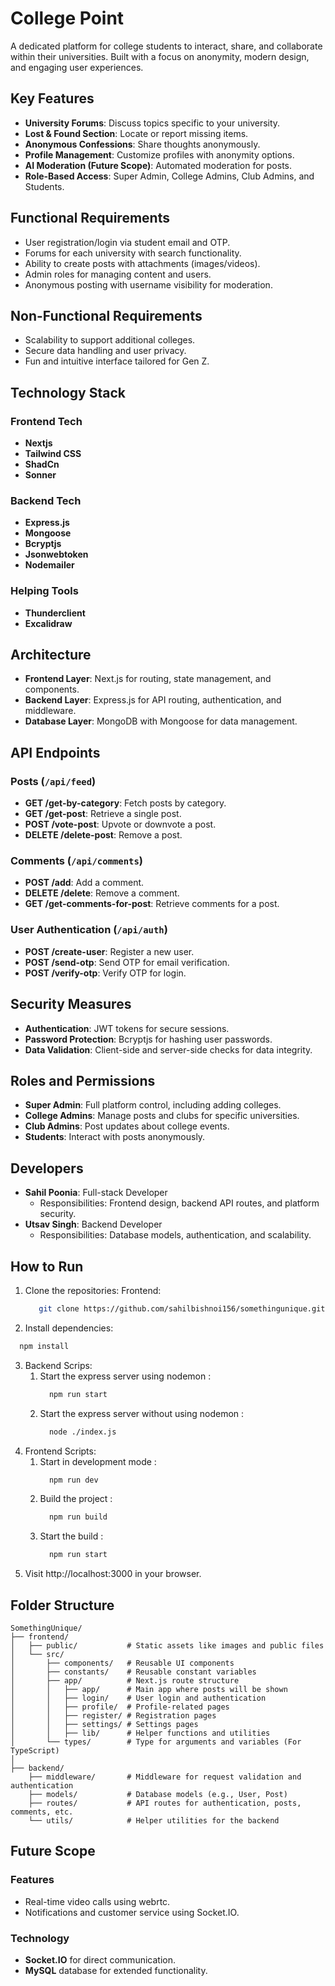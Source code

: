 # College Point

A dedicated platform for college students to interact, share, and collaborate within their universities. Built with a focus on anonymity, modern design, and engaging user experiences.

## Key Features

- **University Forums**: Discuss topics specific to your university.
- **Lost & Found Section**: Locate or report missing items.
- **Anonymous Confessions**: Share thoughts anonymously.
- **Profile Management**: Customize profiles with anonymity options.
- **AI Moderation (Future Scope)**: Automated moderation for posts.
- **Role-Based Access**: Super Admin, College Admins, Club Admins, and Students.

## Functional Requirements

- User registration/login via student email and OTP.
- Forums for each university with search functionality.
- Ability to create posts with attachments (images/videos).
- Admin roles for managing content and users.
- Anonymous posting with username visibility for moderation.

## Non-Functional Requirements

- Scalability to support additional colleges.
- Secure data handling and user privacy.
- Fun and intuitive interface tailored for Gen Z.

## Technology Stack

### Frontend Tech
- **Nextjs**
- **Tailwind CSS**
- **ShadCn**
- **Sonner**

### Backend Tech
- **Express.js**
- **Mongoose**
- **Bcryptjs**
- **Jsonwebtoken**
- **Nodemailer**

### Helping Tools
- **Thunderclient**
- **Excalidraw**

## Architecture

- **Frontend Layer**: Next.js for routing, state management, and components.
- **Backend Layer**: Express.js for API routing, authentication, and middleware.
- **Database Layer**: MongoDB with Mongoose for data management.

## API Endpoints

### Posts (`/api/feed`)
- **GET /get-by-category**: Fetch posts by category.
- **GET /get-post**: Retrieve a single post.
- **POST /vote-post**: Upvote or downvote a post.
- **DELETE /delete-post**: Remove a post.

### Comments (`/api/comments`)
- **POST /add**: Add a comment.
- **DELETE /delete**: Remove a comment.
- **GET /get-comments-for-post**: Retrieve comments for a post.

### User Authentication (`/api/auth`)
- **POST /create-user**: Register a new user.
- **POST /send-otp**: Send OTP for email verification.
- **POST /verify-otp**: Verify OTP for login.

## Security Measures

- **Authentication**: JWT tokens for secure sessions.
- **Password Protection**: Bcryptjs for hashing user passwords.
- **Data Validation**: Client-side and server-side checks for data integrity.

## Roles and Permissions

- **Super Admin**: Full platform control, including adding colleges.
- **College Admins**: Manage posts and clubs for specific universities.
- **Club Admins**: Post updates about college events.
- **Students**: Interact with posts anonymously.

## Developers

- **Sahil Poonia**: Full-stack Developer
  - Responsibilities: Frontend design, backend API routes, and platform security.
- **Utsav Singh**: Backend Developer
  - Responsibilities: Database models, authentication, and scalability.

## How to Run

1. Clone the repositories:
    Frontend:
      ```bash
         git clone https://github.com/sahilbishnoi156/somethingunique.git
      ```
    
3. Install dependencies:
  ```bash
    npm install
  ```
3. Backend Scrips:
   1. Start the express server using nodemon :
      ```bash
        npm run start
      ```
    2. Start the express server without using nodemon :
       ```bash
         node ./index.js
       ```
4. Frontend Scripts:
   1. Start in development mode : 
      ```bash
        npm run dev
      ```
    2. Build the project :
       ```bash
         npm run build
       ```
    3. Start the build :
       ```bash
         npm run start
       ```
6. Visit http://localhost:3000 in your browser.

## Folder Structure 
```
SomethingUnique/
├── frontend/             
│   ├── public/           # Static assets like images and public files
│   └── src/
│       ├── components/   # Reusable UI components
│       ├── constants/    # Reusable constant variables 
│       ├── app/          # Next.js route structure
│       │   ├── app/      # Main app where posts will be shown
│       │   ├── login/    # User login and authentication
│       │   ├── profile/  # Profile-related pages
│       │   ├── register/ # Registration pages
│       │   ├── settings/ # Settings pages
│       │   ├── lib/      # Helper functions and utilities
│       └── types/        # Type for arguments and variables (For TypeScript)
│
├── backend/              
    ├── middleware/       # Middleware for request validation and authentication
    ├── models/           # Database models (e.g., User, Post)
    ├── routes/           # API routes for authentication, posts, comments, etc.
    └── utils/            # Helper utilities for the backend
```

## Future Scope

### Features
- Real-time video calls using webrtc.
- Notifications and customer service using Socket.IO.

### Technology
- **Socket.IO** for direct communication.
- **MySQL** database for extended functionality.
